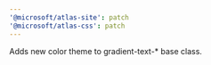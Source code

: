```yaml
---
'@microsoft/atlas-site': patch
'@microsoft/atlas-css': patch
---
```


Adds new color theme to gradient-text-\* base class.

